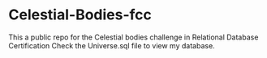 # Celestial-Bodies-fcc
This a public repo for the Celestial bodies challenge in Relational Database Certification
Check the Universe.sql file to view my database.
